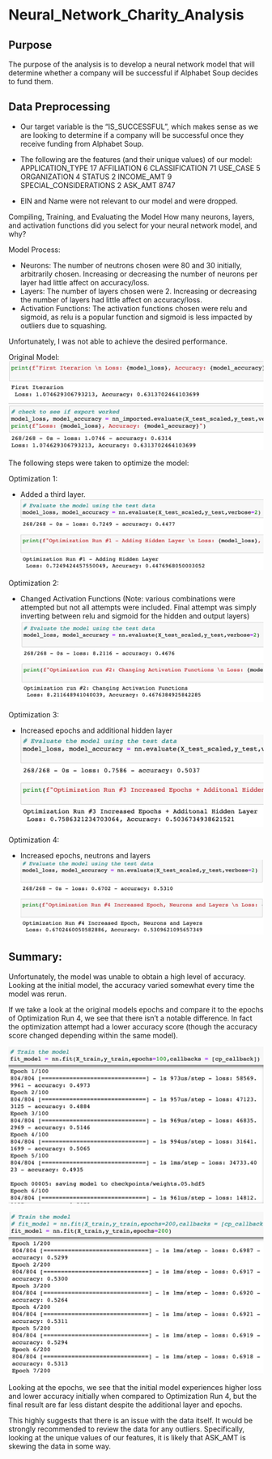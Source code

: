 # Neural_Network_Charity_Analysis

## Purpose
The purpose of the analysis is to develop a neural network model that will determine whether a company will be successful if Alphabet Soup decides to fund them.

## Data Preprocessing

* Our target variable is the “IS_SUCCESSFUL”, which makes sense as we are looking to determine  if a company will be successful once they receive funding from Alphabet Soup.

* The following are the features (and their unique values) of our model:
APPLICATION_TYPE            17
AFFILIATION                  6
CLASSIFICATION              71
USE_CASE                     5
ORGANIZATION                 4
STATUS                       2
INCOME_AMT                   9
SPECIAL_CONSIDERATIONS       2
ASK_AMT                   8747

* EIN and Name were not relevant to our model and were dropped.


Compiling, Training, and Evaluating the Model
How many neurons, layers, and activation functions did you select for your neural network model, and why?

Model Process:
* Neurons: The number of neutrons chosen were 80 and 30 initially, arbitrarily chosen. Increasing or decreasing the number of neurons per layer had little affect on accuracy/loss.
* Layers: The number of layers chosen were 2. Increasing or decreasing the number of layers had little affect on accuracy/loss.
* Activation Functions: The activation functions chosen were relu and sigmoid, as relu is a popular function and sigmoid is less impacted by outliers due to squashing.


Unfortunately, I was not able to achieve the desired performance.

Original Model:
![initial](https://github.com/jdfiel/Neural_Network_Charity_Analysis/blob/main/RM_Resources/initial_eval.png)

The following steps were taken to optimize the model:

Optimization 1:
* Added a third layer. 
![op1](https://github.com/jdfiel/Neural_Network_Charity_Analysis/blob/main/RM_Resources/Op1_eval.png)

Optimization 2:
* Changed Activation Functions (Note: various combinations were attempted but not all attempts were included. Final attempt was simply inverting between relu and sigmoid for the hidden and output layers)
![op2](https://github.com/jdfiel/Neural_Network_Charity_Analysis/blob/main/RM_Resources/Op2_eval.png)

Optimization 3:
* Increased epochs and additional hidden layer
![op3](https://github.com/jdfiel/Neural_Network_Charity_Analysis/blob/main/RM_Resources/Op3_eval.png)

Optimization 4:
* Increased epochs, neutrons and layers
![op4](https://github.com/jdfiel/Neural_Network_Charity_Analysis/blob/main/RM_Resources/op4_eval.png)

## Summary: 

Unfortunately, the model was unable to obtain a high level of accuracy. Looking at the initial model, the accuracy varied somewhat every time the model was rerun.

If we take a look at the original models epochs and compare it to the epochs of Optimization Run 4, we see that there isn’t a notable difference. In fact the optimization attempt had a lower accuracy score (though the accuracy score changed depending within the same model).

![initial_epochs](https://github.com/jdfiel/Neural_Network_Charity_Analysis/blob/main/RM_Resources/initial_epochs.png)

![op4_epochs](https://github.com/jdfiel/Neural_Network_Charity_Analysis/blob/main/RM_Resources/op4_epochs.png)

Looking at the epochs, we see that the initial model experiences higher loss and lower accuracy initially when compared to Optimization Run 4, but the final result are far less distant despite the additional layer and epochs.

This highly suggests that there is an issue with the data itself. It would be strongly recommended to review the data for any outliers. Specifically, looking at the unique values of our features, it is likely that ASK_AMT is skewing the data in some way.